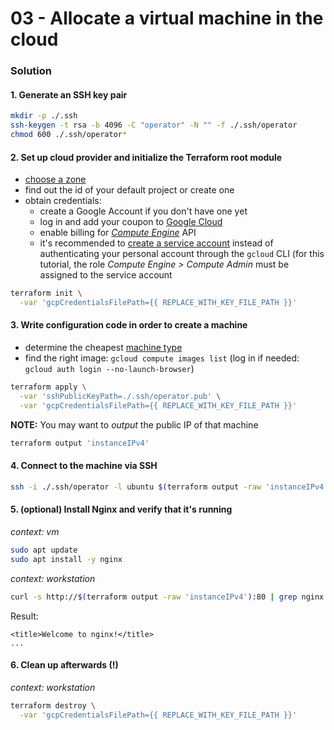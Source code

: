 03 - Allocate a virtual machine in the cloud
============================================


### Solution

#### 1. Generate an SSH key pair

```bash
mkdir -p ./.ssh
ssh-keygen -t rsa -b 4096 -C "operator" -N "" -f ./.ssh/operator
chmod 600 ./.ssh/operator*
```

#### 2. Set up cloud provider and initialize the Terraform root module

* [choose a zone](https://cloud.google.com/compute/docs/regions-zones)
* find out the id of your default project or create one
* obtain credentials:
  * create a Google Account if you don't have one yet
  * log in and add your coupon to [Google Cloud](https://console.cloud.google.com/education)
  * enable billing for [*Compute Engine*](https://console.cloud.google.com/compute) API
  * it's recommended to [create a service account](https://cloud.google.com/docs/authentication/production#create_service_account)
    instead of authenticating your personal account through the `gcloud` CLI (for this tutorial, the role
    *Compute Engine > Compute Admin* must be assigned to the service account 

```bash
terraform init \
  -var 'gcpCredentialsFilePath={{ REPLACE_WITH_KEY_FILE_PATH }}'
```

#### 3. Write configuration code in order to create a machine

* determine the cheapest [machine type](https://cloud.google.com/compute/docs/machine-types)
* find the right image: `gcloud compute images list` (log in if needed: `gcloud auth login --no-launch-browser`)

```bash
terraform apply \
  -var 'sshPublicKeyPath=./.ssh/operator.pub' \
  -var 'gcpCredentialsFilePath={{ REPLACE_WITH_KEY_FILE_PATH }}'
```

__NOTE:__ You may want to *output* the public IP of that machine

```bash
terraform output 'instanceIPv4'
```

#### 4. Connect to the machine via SSH

```bash
ssh -i ./.ssh/operator -l ubuntu $(terraform output -raw 'instanceIPv4')
```

#### 5. (optional) Install Nginx and verify that it's running 

*context: vm*
```bash
sudo apt update
sudo apt install -y nginx
```

*context: workstation*
```bash
curl -s http://$(terraform output -raw 'instanceIPv4'):80 | grep nginx
```
Result:
```
<title>Welcome to nginx!</title>
...
```

#### 6. Clean up afterwards (!)

*context: workstation*
```bash
terraform destroy \
  -var 'gcpCredentialsFilePath={{ REPLACE_WITH_KEY_FILE_PATH }}'
```
